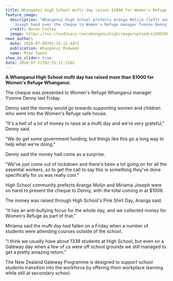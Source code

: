 ```yaml
---
title: Whanganui High School mufti day raises $1000 for Women's Refuge
feature_image:
  description: "Whanganui High School prefects Aranga Molijn (left) and Miriama
    Joseph hand over the cheque to Women's Refuge manager Yvonne Denny. "
  credit: Bevan Conley
  image: https://res.cloudinary.com/whanganuihigh/image/upload/v1595300214/News/mufti_money_womens_refuge._Midweek_8.7.20_phto_bevan_conley.jpg
news_author:
  date: 2020-07-08T02:55:12.497Z
  publication: Whanganui Midweek
  name: Mike Tweed
show_in_slider: true
date: 2020-07-21T02:55:12.519Z
---
```

**A Whanganui High School mufti day has raised more than $1000 for Women's Refuge Whanganui.**

The cheque was presented to Women's Refuge Whanganui manager Yvonne Denny last Friday.

Denny said the money would go towards supporting women and children who went into the Women's Refuge safe house.

"It's a hell of a lot of money to raise at a mufti day and we're very grateful," Denny said.

"We do get some government funding, but things like this go a long way to help what we're doing."

Denny said the money had come as a surprise.

"We've just come out of lockdown and there's been a lot going on for all the essential workers, so to get the call to say this is something they've done specifically for us was really cool."

High School community prefects Aranga Molijn and Miriama Joseph were on hand to present the cheque to Denny, with the total coming in at $1008.

The money was raised through High School's Pink Shirt Day, Aranga said.

"It has an anti-bullying focus for the whole day, and we collected money for Women's Refuge as part of that."

Miriama said the mufti day had fallen on a Friday when a number of students were attending courses outside of the school.

"I think we usually have about 1338 students at High School, but even on a Gateway day when a few of us were off school grounds we still managed to get a pretty amazing return."

The New Zealand Gateway Programme is designed to support school students transition into the workforce by offering them workplace learning while still at secondary school.